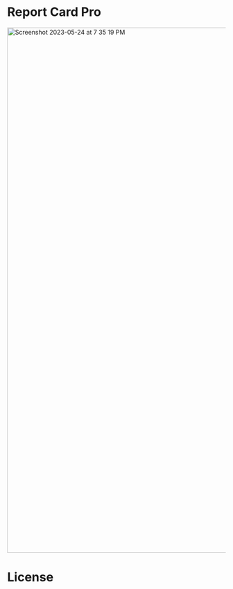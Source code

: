 # Report Card Pro
<img width="1213" alt="Screenshot 2023-05-24 at 7 35 19 PM" src="https://github.com/realTristan/ReportCardPro/assets/75189508/d7f3c35d-3c4d-4486-ab27-61f4692c7a9a">


# License 
